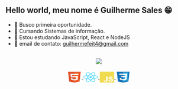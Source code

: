 ## Hello world, meu nome é Guilherme Sales 😁


- 🔭 Busco primeira oportunidade.
- 🧠 Cursando Sistemas de informação.
- 🌱 Estou estudando JavaScript, React e NodeJS
- 💬 email de contato: guilhermefeit4@gmail.com

<br>

<div align="center">
  <a href="https://github.com/guilhermesales15">
  <img height="190px"src="https://github-readme-stats.vercel.app/api?username=guilhermesales15&show_icons=true&theme=dracula&include_all_commits=true&count_private=true"/>
  

<div style="display:inline_block"> <br>
 <img align="center" alt="Guilherme-HTML" height="30" width="40" src="https://raw.githubusercontent.com/devicons/devicon/master/icons/html5/html5-original.svg">
  <img align="center" alt="Guilherme-React" height="30" width="40" src="https://raw.githubusercontent.com/devicons/devicon/master/icons/react/react-original.svg">
  <img align="center" alt="Guilherme-Js" height="30" width="40" src="https://raw.githubusercontent.com/devicons/devicon/master/icons/javascript/javascript-plain.svg">
  <img align="center" alt="Rafa-CSS" height="30" width="40" src="https://raw.githubusercontent.com/devicons/devicon/master/icons/css3/css3-original.svg">
  
 </div>
 





